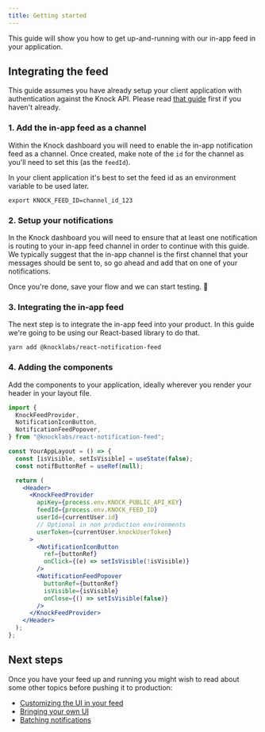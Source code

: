 ```yaml
---
title: Getting started
---
```


This guide will show you how to get up-and-running with our in-app feed in your application.

## Integrating the feed

This guide assumes you have already setup your client application with authentication against
the Knock API. Please read [that guide](/client-integration/authentication) first if you haven't already.

### 1. Add the in-app feed as a channel

Within the Knock dashboard you will need to enable the in-app notification feed as a channel. Once
created, make note of the `id` for the channel as you'll need to set this (as the `feedId`).

In your client application it's best to set the feed id as an environment variable to be used
later.

```shell
export KNOCK_FEED_ID=channel_id_123
```

### 2. Setup your notifications

In the Knock dashboard you will need to ensure that at least one notification is routing to your in-app
feed channel in order to continue with this guide. We typically suggest that the in-app channel is the first
channel that your messages should be sent to, so go ahead and add that on one of your notifications.

Once you're done, save your flow and we can start testing. 💪

### 3. Integrating the in-app feed

The next step is to integrate the in-app feed into your product. In this guide we're going to be
using our React-based library to do that.

```shell
yarn add @knocklabs/react-notification-feed
```

### 4. Adding the components

Add the components to your application, ideally wherever you render your header in your layout file.

```jsx
import {
  KnockFeedProvider,
  NotificationIconButton,
  NotificationFeedPopover,
} from "@knocklabs/react-notification-feed";

const YourAppLayout = () => {
  const [isVisible, setIsVisible] = useState(false);
  const notifButtonRef = useRef(null);

  return (
    <Header>
      <KnockFeedProvider
        apiKey={process.env.KNOCK_PUBLIC_API_KEY}
        feedId={process.env.KNOCK_FEED_ID}
        userId={currentUser.id}
        // Optional in non production environments
        userToken={currentUser.knockUserToken}
      >
        <NotificationIconButton
          ref={buttonRef}
          onClick={(e) => setIsVisible(!isVisible)}
        />
        <NotificationFeedPopover
          buttonRef={buttonRef}
          isVisible={isVisible}
          onClose={() => setIsVisible(false)}
        />
      </KnockFeedProvider>
    </Header>
  );
};
```

## Next steps

Once you have your feed up and running you might wish to read about some other topics before
pushing it to production:

- [Customizing the UI in your feed](/notification-feeds/customizing-ui)
- [Bringing your own UI](/notification-feeds/bring-your-own-ui)
- [Batching notifications](/sending-notifications/batching-and-throttling)
